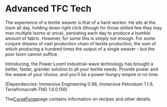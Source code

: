 # Advanced TFC Tech
The experience of a textile weaver is that of a hard-worker. He sits at the loom all day, holding down right click (though for those skilled few they may man multiple looms at once), persisting each day to produce a humble amount of fabric. However, for some this is simply not enough. For some conjure dreams of vast production chain of textile production, the sum of which producing a hundred times the output of a single weaver - but the poor loom cannot suffice.


Introducing, the Power Loom! Industrial-wave technology has brought a better, faster, grander solution to all your textile needs. Provide power and the weave of your choice, and you'll be a power-hungry empire in no time.

(Dependencies: Immersive Engineering 0.98, Immersive Petroleum 1.1.9, Terrafirmacraft-TNG 1.6.0.156)

The[CurseForge](https://www.curseforge.com/minecraft/mc-mods/advanced-tfc-tech)page contains information on recipes and other details.